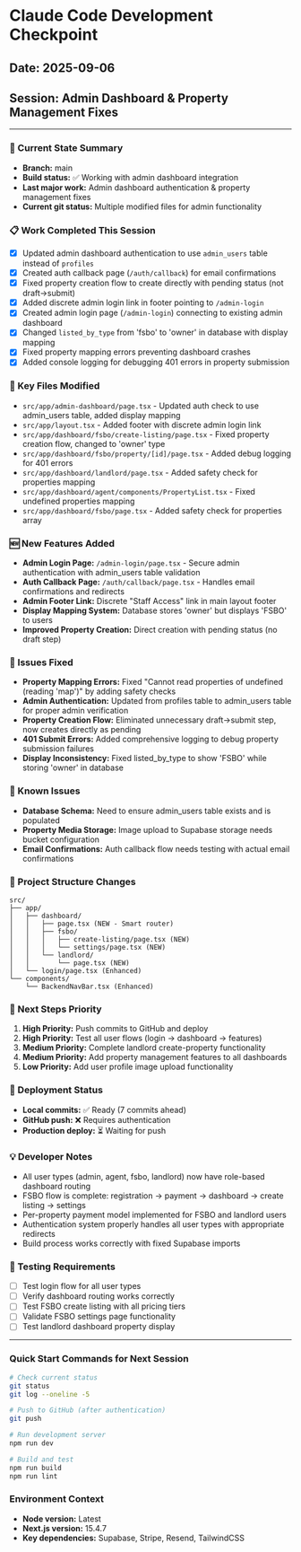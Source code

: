 # Claude Code Development Checkpoint

## Date: 2025-09-06  
## Session: Admin Dashboard & Property Management Fixes

---

### 🎯 Current State Summary
- **Branch:** main
- **Build status:** ✅ Working with admin dashboard integration
- **Last major work:** Admin dashboard authentication & property management fixes
- **Current git status:** Multiple modified files for admin functionality

### 📋 Work Completed This Session
- [x] Updated admin dashboard authentication to use `admin_users` table instead of `profiles`
- [x] Created auth callback page (`/auth/callback`) for email confirmations  
- [x] Fixed property creation flow to create directly with pending status (not draft→submit)
- [x] Added discrete admin login link in footer pointing to `/admin-login`
- [x] Created admin login page (`/admin-login`) connecting to existing admin dashboard
- [x] Changed `listed_by_type` from 'fsbo' to 'owner' in database with display mapping
- [x] Fixed property mapping errors preventing dashboard crashes
- [x] Added console logging for debugging 401 errors in property submission

### 🔧 Key Files Modified
- `src/app/admin-dashboard/page.tsx` - Updated auth check to use admin_users table, added display mapping
- `src/app/layout.tsx` - Added footer with discrete admin login link  
- `src/app/dashboard/fsbo/create-listing/page.tsx` - Fixed property creation flow, changed to 'owner' type
- `src/app/dashboard/fsbo/property/[id]/page.tsx` - Added debug logging for 401 errors
- `src/app/dashboard/landlord/page.tsx` - Added safety check for properties mapping
- `src/app/dashboard/agent/components/PropertyList.tsx` - Fixed undefined properties mapping
- `src/app/dashboard/fsbo/page.tsx` - Added safety check for properties array

### 🆕 New Features Added
- **Admin Login Page:** `/admin-login/page.tsx` - Secure admin authentication with admin_users table validation
- **Auth Callback Page:** `/auth/callback/page.tsx` - Handles email confirmations and redirects
- **Admin Footer Link:** Discrete "Staff Access" link in main layout footer
- **Display Mapping System:** Database stores 'owner' but displays 'FSBO' to users  
- **Improved Property Creation:** Direct creation with pending status (no draft step)

### 🐛 Issues Fixed
- **Property Mapping Errors:** Fixed "Cannot read properties of undefined (reading 'map')" by adding safety checks
- **Admin Authentication:** Updated from profiles table to admin_users table for proper admin verification
- **Property Creation Flow:** Eliminated unnecessary draft→submit step, now creates directly as pending
- **401 Submit Errors:** Added comprehensive logging to debug property submission failures
- **Display Inconsistency:** Fixed listed_by_type to show 'FSBO' while storing 'owner' in database

### 🚨 Known Issues  
- **Database Schema:** Need to ensure admin_users table exists and is populated
- **Property Media Storage:** Image upload to Supabase storage needs bucket configuration
- **Email Confirmations:** Auth callback flow needs testing with actual email confirmations

### 📁 Project Structure Changes
```
src/
├── app/
│   ├── dashboard/
│   │   ├── page.tsx (NEW - Smart router)
│   │   ├── fsbo/
│   │   │   ├── create-listing/page.tsx (NEW)
│   │   │   └── settings/page.tsx (NEW)
│   │   └── landlord/
│   │       └── page.tsx (NEW)
│   └── login/page.tsx (Enhanced)
└── components/
    └── BackendNavBar.tsx (Enhanced)
```

### 🔄 Next Steps Priority
1. **High Priority:** Push commits to GitHub and deploy
2. **High Priority:** Test all user flows (login → dashboard → features)
3. **Medium Priority:** Complete landlord create-property functionality
4. **Medium Priority:** Add property management features to all dashboards
5. **Low Priority:** Add user profile image upload functionality

### 🚀 Deployment Status
- **Local commits:** ✅ Ready (7 commits ahead)
- **GitHub push:** ❌ Requires authentication
- **Production deploy:** ⏳ Waiting for push

### 💡 Developer Notes
- All user types (admin, agent, fsbo, landlord) now have role-based dashboard routing
- FSBO flow is complete: registration → payment → dashboard → create listing → settings
- Per-property payment model implemented for FSBO and landlord users
- Authentication system properly handles all user types with appropriate redirects
- Build process works correctly with fixed Supabase imports

### 🧪 Testing Requirements
- [ ] Test login flow for all user types
- [ ] Verify dashboard routing works correctly
- [ ] Test FSBO create listing with all pricing tiers
- [ ] Validate FSBO settings page functionality
- [ ] Test landlord dashboard property display

---

### Quick Start Commands for Next Session
```bash
# Check current status
git status
git log --oneline -5

# Push to GitHub (after authentication)
git push

# Run development server
npm run dev

# Build and test
npm run build
npm run lint
```

### Environment Context
- **Node version:** Latest
- **Next.js version:** 15.4.7
- **Key dependencies:** Supabase, Stripe, Resend, TailwindCSS